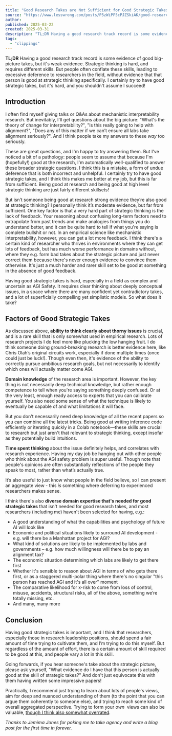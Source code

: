 ```yaml
---
title: "Good Research Takes are Not Sufficient for Good Strategic Takes — LessWrong"
source: "https://www.lesswrong.com/posts/P5zWiPF5cPJZSkiAK/good-research-takes-are-not-sufficient-for-good-strategic"
author:
published: 2025-03-22
created: 2025-03-31
description: "TL;DR Having a good research track record is some evidence of good big-picture takes, but it's weak evidence. Strategic thinking is hard, and require…"
tags:
  - "clippings"
---
```

**TL;DR** Having a good research track record is some evidence of good big-picture takes, but it's weak evidence. Strategic thinking is hard, and requires different skills. But people often conflate these skills, leading to excessive deference to researchers in the field, without evidence that that person is good at strategic thinking specifically. I certainly *try* to have good strategic takes, but it's hard, and you shouldn't assume I succeed!

## Introduction

I often find myself giving talks or Q&As about mechanistic interpretability research. But inevitably, I'll get questions about the big picture: "What's the theory of change for interpretability?", "Is this really going to help with alignment?", "Does any of this matter if we can’t ensure all labs take alignment seriously?". And I think people take my answers to these *way* too seriously.

These are great questions, and I'm happy to try answering them. But I've noticed a bit of a pathology: people seem to assume that because I'm (hopefully!) good at the research, I'm automatically well-qualified to answer these broader strategic questions. I think this is a mistake, a form of undue deference that is both incorrect and unhelpful. I certainly try to have good strategic takes, and I think this makes me better at my job, but this is far from sufficient. Being good at research and being good at high level strategic thinking are just fairly different skillsets!

But isn’t someone being good at research strong evidence they’re also good at strategic thinking? I personally think it’s moderate evidence, but far from sufficient. One key factor is that a very hard part of strategic thinking is the lack of feedback. Your reasoning about confusing long-term factors need to extrapolate from past trends and make analogies from things you do understand better, and it can be quite hard to tell if what you're saying is complete bullshit or not. In an empirical science like mechanistic interpretability, however, you can get a lot more feedback. I think there's a certain kind of researcher who thrives in environments where they can get lots of feedback, but has much worse performance in domains without, where they e.g. form bad takes about the strategic picture and just never correct them because there's never enough evidence to convince them otherwise. It's just a much harder and rarer skill set to be good at something in the absence of good feedback.

Having good strategic takes is hard, especially in a field as complex and uncertain as AGI Safety. It requires clear thinking about deeply conceptual issues, in a space where there are many confident yet contradictory takes, and a lot of superficially compelling yet simplistic models. So what does it take?

## Factors of Good Strategic Takes

As discussed above, **ability to think clearly about thorny issues** is crucial, and is a rare skill that is only somewhat used in empirical research. Lots of research projects I do feel more like plucking the low hanging fruit. I do think someone doing ground-breaking research is better evidence here, like Chris Olah’s original circuits work, especially if done multiple times (once could just be luck!). Though even then, it's evidence of the ability to correctly pursue ambitious research goals, but not necessarily to identify which ones will actually matter come AGI.

**Domain knowledge** of the research area is important. However, the key thing is not necessarily deep technical knowledge, but rather enough competence to tell when you're saying something deeply confused. Or at the very least, enough ready access to experts that you can calibrate yourself. You also need some sense of what the technique is likely to eventually be capable of and what limitations it will face.

But you don't necessarily need deep knowledge of all the recent papers so you can combine all the latest tricks. Being good at writing inference code efficiently or iterating quickly in a Colab notebook—these skills are crucial to research but just aren't that relevant to strategic thinking, except insofar as they potentially build intuitions.

**Time spent thinking** about the issue definitely helps, and correlates with research experience. Having my day job be hanging out with other people who think about the AGI safety problem is super useful. Though note that people's opinions are often substantially reflections of the people they speak to most, rather than what’s actually true.

It’s also useful to just know what people in the field believe, so I can present an aggregate view - this *is* something where deferring to experienced researchers makes sense.

I think there's also **diverse domain expertise that's needed for good strategic takes** that isn't needed for good research takes, and most researchers (including me) haven't been selected for having, e.g.:

- A good understanding of what the capabilities and psychology of future AI will look like
- Economic and political situations likely to surround AI development - e.g. will there be a Manhattan project for AGI?
- What kind of solutions are likely to be implemented by labs and governments – e.g. how much willingness will there be to pay an alignment tax?
- The economic situation determining which labs are likely to get there first
- Whether it's sensible to reason about AGI in terms of who gets there first, or as a staggered multi-polar thing where there's no singular "this person has reached AGI and it's all over" moment
- The comparative likelihood for x-risk to come from loss of control, misuse, accidents, structural risks, all of the above, something we’re totally missing, etc.
- And many, many more

## Conclusion

Having good strategic takes is important, and I think that researchers, especially those in research leadership positions, should spend a fair amount of time trying to cultivate them, and I’m trying to do this myself. But regardless of the amount of effort, there is a certain amount of skill required to be good at this, and people vary a lot in this skill.

Going forwards, if you hear someone's take about the strategic picture, please ask yourself, "What evidence do I have that this person is actually good at the skill of strategic takes?" And don't just equivocate this with them having written some impressive papers!

Practically, I recommend just trying to learn about lots of people's views, aim for deep and nuanced understanding of them (to the point that you can argue them coherently to someone else), and trying to reach some kind of overall aggregated perspective. Trying to form your *own*  views can also be valuable, [though I think also somewhat overrated](https://www.lesswrong.com/posts/LbSWMfbAHQnFpApQ7/concrete-advice-for-forming-inside-views-on-ai-safety).

*Thanks to Jemima Jones for poking me to take agency and write a blog post for the first time in forever.*
